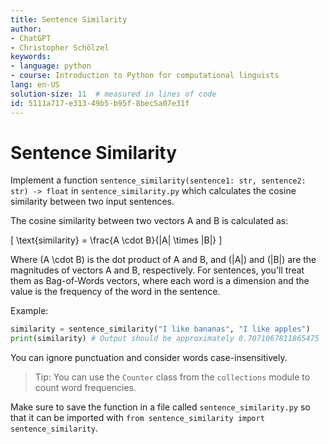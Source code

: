 ```yaml
---
title: Sentence Similarity
author:
- ChatGPT
- Christopher Schölzel
keywords:
- language: python
- course: Introduction to Python for computational linguists
lang: en-US
solution-size: 11  # measured in lines of code
id: 5111a717-e313-49b5-b95f-8bec5a07e31f
---
```


# Sentence Similarity

Implement a function `sentence_similarity(sentence1: str, sentence2: str) -> float` in `sentence_similarity.py` which calculates the cosine similarity between two input sentences.

The cosine similarity between two vectors A and B is calculated as:

\[ \text{similarity} = \frac{A \cdot B}{\|A\| \times \|B\|} \]

Where \(A \cdot B\) is the dot product of A and B, and \(\|A\|\) and \(\|B\|\) are the magnitudes of vectors A and B, respectively. For sentences, you'll treat them as Bag-of-Words vectors, where each word is a dimension and the value is the frequency of the word in the sentence.

Example:

```python
similarity = sentence_similarity("I like bananas", "I like apples")
print(similarity) # Output should be approximately 0.7071067811865475
```

You can ignore punctuation and consider words case-insensitively.

> Tip: You can use the `Counter` class from the `collections` module to count word frequencies.

Make sure to save the function in a file called `sentence_similarity.py` so that it can be imported with `from sentence_similarity import sentence_similarity`.
